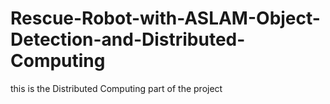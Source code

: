 # Rescue-Robot-with-ASLAM-Object-Detection-and-Distributed-Computing
this is the Distributed Computing part of the project
